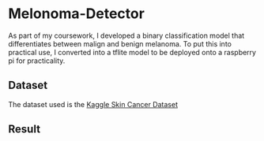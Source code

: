# Melonoma-Detector
As part of my coursework, I developed a binary classification model that differentiates between malign and benign melanoma. To put this into practical use, I converted into a tflite model to be deployed onto a raspberry pi for practicality.

## Dataset
The dataset used is the [Kaggle Skin Cancer Dataset](https://www.kaggle.com/fanconic/skin-cancer-malignant-vs-benign)

## Result
